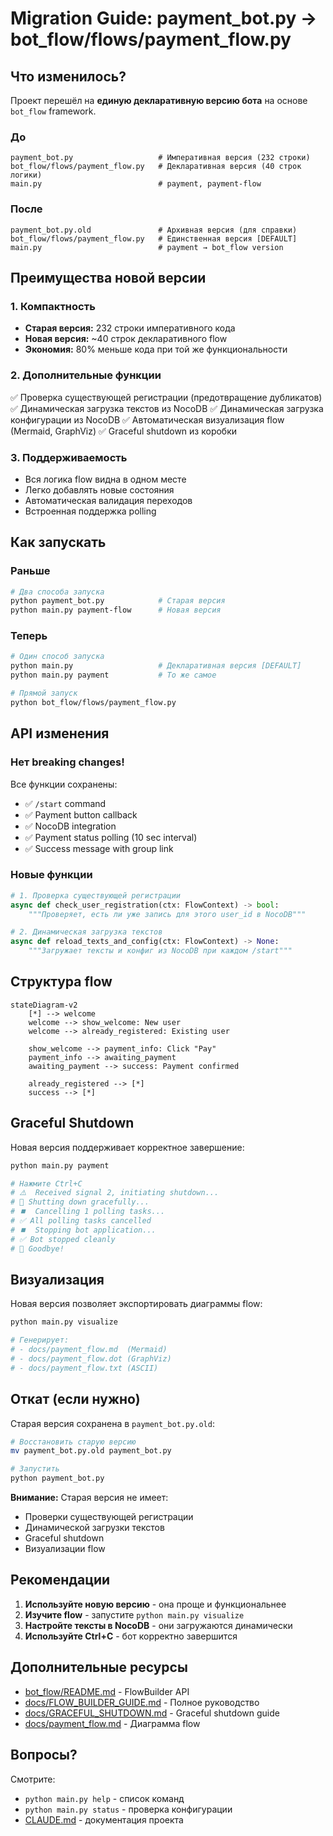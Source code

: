 # Migration Guide: payment_bot.py → bot_flow/flows/payment_flow.py

## Что изменилось?

Проект перешёл на **единую декларативную версию бота** на основе `bot_flow` framework.

### До

```
payment_bot.py                   # Императивная версия (232 строки)
bot_flow/flows/payment_flow.py   # Декларативная версия (40 строк логики)
main.py                          # payment, payment-flow
```

### После

```
payment_bot.py.old               # Архивная версия (для справки)
bot_flow/flows/payment_flow.py   # Единственная версия [DEFAULT]
main.py                          # payment → bot_flow version
```

## Преимущества новой версии

### 1. Компактность

- **Старая версия:** 232 строки императивного кода
- **Новая версия:** ~40 строк декларативного flow
- **Экономия:** 80% меньше кода при той же функциональности

### 2. Дополнительные функции

✅ Проверка существующей регистрации (предотвращение дубликатов)
✅ Динамическая загрузка текстов из NocoDB
✅ Динамическая загрузка конфигурации из NocoDB
✅ Автоматическая визуализация flow (Mermaid, GraphViz)
✅ Graceful shutdown из коробки

### 3. Поддерживаемость

- Вся логика flow видна в одном месте
- Легко добавлять новые состояния
- Автоматическая валидация переходов
- Встроенная поддержка polling

## Как запускать

### Раньше

```bash
# Два способа запуска
python payment_bot.py            # Старая версия
python main.py payment-flow      # Новая версия
```

### Теперь

```bash
# Один способ запуска
python main.py                   # Декларативная версия [DEFAULT]
python main.py payment           # То же самое

# Прямой запуск
python bot_flow/flows/payment_flow.py
```

## API изменения

### Нет breaking changes!

Все функции сохранены:

- ✅ `/start` command
- ✅ Payment button callback
- ✅ NocoDB integration
- ✅ Payment status polling (10 sec interval)
- ✅ Success message with group link

### Новые функции

```python
# 1. Проверка существующей регистрации
async def check_user_registration(ctx: FlowContext) -> bool:
    """Проверяет, есть ли уже запись для этого user_id в NocoDB"""

# 2. Динамическая загрузка текстов
async def reload_texts_and_config(ctx: FlowContext) -> None:
    """Загружает тексты и конфиг из NocoDB при каждом /start"""
```

## Структура flow

```mermaid
stateDiagram-v2
    [*] --> welcome
    welcome --> show_welcome: New user
    welcome --> already_registered: Existing user

    show_welcome --> payment_info: Click "Pay"
    payment_info --> awaiting_payment
    awaiting_payment --> success: Payment confirmed

    already_registered --> [*]
    success --> [*]
```

## Graceful Shutdown

Новая версия поддерживает корректное завершение:

```bash
python main.py payment

# Нажмите Ctrl+C
# ⚠️  Received signal 2, initiating shutdown...
# 🛑 Shutting down gracefully...
# ⏹️  Cancelling 1 polling tasks...
# ✅ All polling tasks cancelled
# ⏹️  Stopping bot application...
# ✅ Bot stopped cleanly
# 👋 Goodbye!
```

## Визуализация

Новая версия позволяет экспортировать диаграммы flow:

```bash
python main.py visualize

# Генерирует:
# - docs/payment_flow.md  (Mermaid)
# - docs/payment_flow.dot (GraphViz)
# - docs/payment_flow.txt (ASCII)
```

## Откат (если нужно)

Старая версия сохранена в `payment_bot.py.old`:

```bash
# Восстановить старую версию
mv payment_bot.py.old payment_bot.py

# Запустить
python payment_bot.py
```

**Внимание:** Старая версия не имеет:
- Проверки существующей регистрации
- Динамической загрузки текстов
- Graceful shutdown
- Визуализации flow

## Рекомендации

1. **Используйте новую версию** - она проще и функциональнее
2. **Изучите flow** - запустите `python main.py visualize`
3. **Настройте тексты в NocoDB** - они загружаются динамически
4. **Используйте Ctrl+C** - бот корректно завершится

## Дополнительные ресурсы

- [bot_flow/README.md](bot_flow/README.md) - FlowBuilder API
- [docs/FLOW_BUILDER_GUIDE.md](docs/FLOW_BUILDER_GUIDE.md) - Полное руководство
- [docs/GRACEFUL_SHUTDOWN.md](docs/GRACEFUL_SHUTDOWN.md) - Graceful shutdown guide
- [docs/payment_flow.md](docs/payment_flow.md) - Диаграмма flow

## Вопросы?

Смотрите:
- `python main.py help` - список команд
- `python main.py status` - проверка конфигурации
- [CLAUDE.md](CLAUDE.md) - документация проекта
